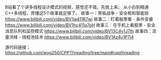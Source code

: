 B站看了个讲多线程设计模式的视频，感觉还不错，先放上来。
从小白到精通C++多线程，弄懂这5个故事就足够了。
故事一：黑板战争 - 安全柜和智能锁
https://www.bilibili.com/video/BV1ie411R7wj
故事二：盯着股票看 - 条件变量
https://www.bilibili.com/video/BV1hc411o7gH
故事三：在手机上看股票 - 安全消息队列和监控模式
https://www.bilibili.com/video/BV13C4y1J7th
故事四：流量洪峰 - 线程池技术
https://www.bilibili.com/video/BV1Az4y1P7j4

源代码链接：
https://github.com/wxg250/CPPThreading/tree/main#cppthreading